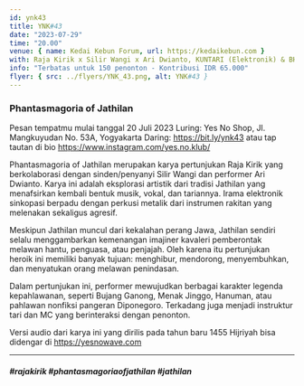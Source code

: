 ```yaml
---
id: ynk43
title: YNK#43
date: "2023-07-29"
time: "20.00"
venue: { name: Kedai Kebun Forum, url: https://kedaikebun.com }
with: Raja Kirik x Silir Wangi x Ari Dwianto, KUNTARI (Elektronik) & BHKT
info: "Terbatas untuk 150 penonton - Kontribusi IDR 65.000"
flyer: { src: ../flyers/YNK_43.png, alt: YNK#43 }
---
```


### Phantasmagoria of Jathilan

Pesan tempatmu mulai tanggal 20 Juli 2023
Luring:
Yes No Shop, Jl. Mangkuyudan No. 53A, Yogyakarta
Daring:
https://bit.ly/ynk43 atau tap tautan di bio https://www.instagram.com/yes.no.klub/

Phantasmagoria of Jathilan merupakan karya pertunjukan Raja Kirik yang berkolaborasi dengan sinden/penyanyi Silir Wangi dan performer Ari Dwianto. Karya ini adalah eksplorasi artistik dari tradisi Jathilan yang menafsirkan kembali bentuk musik, vokal, dan tariannya. Irama elektronik sinkopasi berpadu dengan perkusi metalik dari instrumen rakitan yang melenakan sekaligus agresif.

Meskipun Jathilan muncul dari kekalahan perang Jawa, Jathilan sendiri selalu menggambarkan kemenangan imajiner kavaleri pemberontak melawan hantu, penguasa, atau penjajah. Oleh karena itu pertunjukan heroik ini memiliki banyak tujuan: menghibur, mendorong, menyembuhkan, dan menyatukan orang melawan penindasan.

Dalam pertunjukan ini, performer mewujudkan berbagai karakter legenda kepahlawanan, seperti Bujang Ganong, Menak Jinggo, Hanuman, atau pahlawan nonfiksi pangeran Diponegoro. Terkadang juga menjadi instruktur tari dan MC yang berinteraksi dengan penonton.

Versi audio dari karya ini yang dirilis pada tahun baru 1455 Hijriyah bisa didengar di https://yesnowave.com

<hr />

##### #rajakirik #phantasmagoriaofjathilan #jathilan

